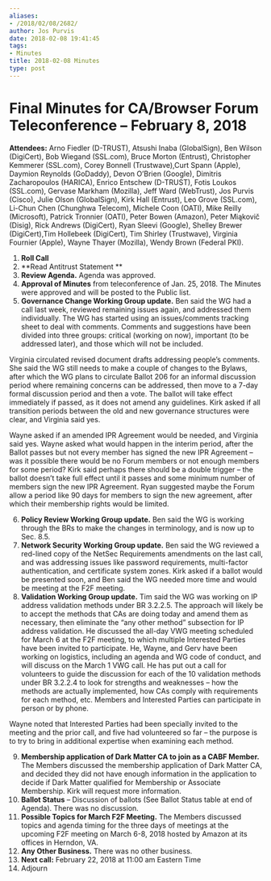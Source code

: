 ```yaml
---
aliases:
- /2018/02/08/2682/
author: Jos Purvis
date: 2018-02-08 19:41:45
tags:
- Minutes
title: 2018-02-08 Minutes
type: post
---
```


# Final Minutes for CA/Browser Forum Teleconference – February 8, 2018

**Attendees:** Arno Fiedler (D-TRUST), Atsushi Inaba (GlobalSign), Ben Wilson (DigiCert), Bob Wiegand (SSL.com), Bruce Morton (Entrust), Christopher Kemmerer (SSL.com), Corey Bonnell (Trustwave),Curt Spann (Apple), Daymion Reynolds (GoDaddy), Devon O’Brien (Google), Dimitris Zacharopoulos (HARICA), Enrico Entschew (D-TRUST), Fotis Loukos (SSL.com), Gervase Markham (Mozilla), Jeff Ward (WebTrust), Jos Purvis (Cisco), Julie Olson (GlobalSign), Kirk Hall (Entrust), Leo Grove (SSL.com), Li-Chun Chen (Chunghwa Telecom), Michele Coon (OATI), Mike Reilly (Microsoft), Patrick Tronnier (OATI), Peter Bowen (Amazon), Peter Miąkovič (Disig), Rick Andrews (DigiCert), Ryan Sleevi (Google), Shelley Brewer (DigiCert),Tim Hollebeek (DigiCert), Tim Shirley (Trustwave), Virginia Fournier (Apple), Wayne Thayer (Mozilla), Wendy Brown (Federal PKI).

1. **Roll Call**
1. \*\*Read Antitrust Statement \*\*
1. **Review Agenda.** Agenda was approved.
1. **Approval of Minutes** from teleconference of Jan. 25, 2018. The Minutes were approved and will be posted to the Public list.
1. **Governance Change Working Group update.** Ben said the WG had a call last week, reviewed remaining issues again, and addressed them individually. The WG has started using an issues/comments tracking sheet to deal with comments. Comments and suggestions have been divided into three groups: critical (working on now), important (to be addressed later), and those which will not be included.

Virginia circulated revised document drafts addressing people’s comments. She said the WG still needs to make a couple of changes to the Bylaws, after which the WG plans to circulate Ballot 206 for an informal discussion period where remaining concerns can be addressed, then move to a 7-day formal discussion period and then a vote. The ballot will take effect immediately if passed, as it does not amend any guidelines. Kirk asked if all transition periods between the old and new governance structures were clear, and Virginia said yes.

Wayne asked if an amended IPR Agreement would be needed, and Virginia said yes. Wayne asked what would happen in the interim period, after the Ballot passes but not every member has signed the new IPR Agreement – was it possible there would be no Forum members or not enough members for some period? Kirk said perhaps there should be a double trigger – the ballot doesn’t take full effect until it passes and some minimum number of members sign the new IPR Agreement. Ryan suggested maybe the Forum allow a period like 90 days for members to sign the new agreement, after which their membership rights would be limited.

6. **Policy Review Working Group update.** Ben said the WG is working through the BRs to make the changes in terminology, and is now up to Sec. 8.5.
1. **Network Security Working Group update.** Ben said the WG reviewed a red-lined copy of the NetSec Requirements amendments on the last call, and was addressing issues like password requirements, multi-factor authentication, and certificate system zones. Kirk asked if a ballot would be presented soon, and Ben said the WG needed more time and would be meeting at the F2F meeting.
1. **Validation Working Group update.** Tim said the WG was working on IP address validation methods under BR 3.2.2.5. The approach will likely be to accept the methods that CAs are doing today and amend them as necessary, then eliminate the “any other method” subsection for IP address validation. He discussed the all-day VWG meeting scheduled for March 6 at the F2F meeting, to which multiple Interested Parties have been invited to participate. He, Wayne, and Gerv have been working on logistics, including an agenda and WG code of conduct, and will discuss on the March 1 VWG call. He has put out a call for volunteers to guide the discussion for each of the 10 validation methods under BR 3.2.2.4 to look for strengths and weaknesses – how the methods are actually implemented, how CAs comply with requirements for each method, etc. Members and Interested Parties can participate in person or by phone.

Wayne noted that Interested Parties had been specially invited to the meeting and the prior call, and five had volunteered so far – the purpose is to try to bring in additional expertise when examining each method.

9. **Membership application of Dark Matter CA to join as a CABF Member.** The Members discussed the membership application of Dark Matter CA, and decided they did not have enough information in the application to decide if Dark Matter qualified for Membership or Associate Membership. Kirk will request more information.
1. **Ballot Status** – Discussion of ballots (See Ballot Status table at end of Agenda). There was no discussion.
1. **Possible Topics for March F2F Meeting.** The Members discussed topics and agenda timing for the three days of meetings at the upcoming F2F meeting on March 6-8, 2018 hosted by Amazon at its offices in Herndon, VA.
1. **Any Other Business.** There was no other business.
1. **Next call:** February 22, 2018 at 11:00 am Eastern Time
1. Adjourn